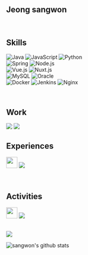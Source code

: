 ## Jeong sangwon

<br>

## Skills

![Java](https://img.shields.io/badge/java-%23ED8B00.svg?style=for-the-badge&logo=java&logoColor=white) ![JavaScript](https://img.shields.io/badge/javascript-%23323330.svg?style=for-the-badge&logo=javascript&logoColor=%23F7DF1E) ![Python](https://img.shields.io/badge/Python-3766AB.svg?style=for-the-badge&logo=python&logoColor=white) 
<br>
![Spring](https://img.shields.io/badge/spring-%236DB33F.svg?style=for-the-badge&logo=spring&logoColor=white) ![Node.js](https://img.shields.io/badge/Node.js-339933.svg?style=for-the-badge&logo=Node.js&logoColor=white)
<br>
![Vue.js](https://img.shields.io/badge/Vue.js-4FC08D.svg?style=for-the-badge&logo=Vue.js&logoColor=white) ![Nuxt.js](https://img.shields.io/badge/Nuxt.js-00DC82.svg?style=for-the-badge&logo=Nuxt.js&logoColor=white)
<br>
![MySQL](https://img.shields.io/badge/mysql-4479A1.svg?style=for-the-badge&logo=mysql&logoColor=white) ![Oracle](https://img.shields.io/badge/oracle-F80000.svg?style=for-the-badge&logo=Oracle&logoColor=white) 
<br>
![Docker](https://img.shields.io/badge/docker-%230db7ed.svg?style=for-the-badge&logo=docker&logoColor=white) ![Jenkins](https://img.shields.io/badge/jenkins-%232C5263.svg?style=for-the-badge&logo=jenkins&logoColor=white) ![Nginx](https://img.shields.io/badge/nginx-%23009639.svg?style=for-the-badge&logo=nginx&logoColor=white)

<br>

 ## Work
<img src='https://img.shields.io/badge/LG CNS 2021.08%20~-A50034.svg?style=for-the-badge&logo=lg&logoColor=white'>
<img src='https://img.shields.io/badge/Hyundai Autoever 2020.01%20~%202021.01-002C5F.svg?style=for-the-badge&logo=Hyundai&logoColor=white'>
 
<br>
 
## Experiences
<img src='https://user-images.githubusercontent.com/37393736/146933065-62653135-3765-4cc0-85e5-015db580aac0.png' width='30px'> <img src='https://img.shields.io/badge/-LikeLion%202018.03%20~%202019.12-%23ED8B00.svg?style=for-the-badge'>

<br>

## Activities

<div float='left'>
<img src='https://user-images.githubusercontent.com/54518332/129337654-f9a32192-68fa-4397-b63c-2220431469ad.png' width='30px'> <img src='https://img.shields.io/badge/-Today%20I%20Learned%20Study%20Group%202021.02~-%2378fbd2.svg?style=for-the-badge&link=http://right&link=https://github.com/Today-I-Learn'>
</div>
<br>

<a href="https://hits.seeyoufarm.com" align='right'><img src="https://hits.seeyoufarm.com/api/count/incr/badge.svg?url=https%3A%2F%2Fgithub.com%2Fvincentj2&count_bg=%233DACC8&title_bg=%23555555&icon=pinboard.svg&icon_color=%23E7E7E7&title=hits&edge_flat=true"/></a>

 ![sangwon's github stats](https://github-readme-stats.vercel.app/api?username=vincentj2&show_icons=true)

